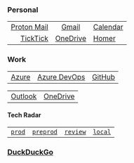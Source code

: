 ### Personal

|                                                                  |                                                                   |                                                                      |
| ---------------------------------------------------------------: | :---------------------------------------------------------------: | :------------------------------------------------------------------- |
| <a href="https://mail.proton.me" target="_blank">Proton Mail</a> |   <a href="https://mail.google.com" target="\_blank">Gmail</a>    | <a href="https://calendar.google.com" target="\_blank">Calendar</a>  |
|  <a href="https://www.ticktick.com" target="_blank">TickTick</a> | <a href="https://onedrive.live.com" target="\_blank">OneDrive</a> | <a href="https://start.wu-tang-lan.party" target="\_blank">Homer</a> |

### Work

|                                                                                     |                                                                             |                                                                           |
| ----------------------------------------------------------------------------------: | :-------------------------------------------------------------------------: | :------------------------------------------------------------------------ |
| <a href="https://portal.azure.com/#browse/resourcegroups" target="_blank">Azure</a> | <a href="https://dev.azure.com/AVEVA-VSTS" target="_blank">Azure DevOps</a> | <a href="https://github.com/enterprises/aveva" target="_blank">GitHub</a> |

|                                                                  |                                                                         |
| ---------------------------------------------------------------: | :---------------------------------------------------------------------- |
| <a href="https://outlook.office.com" target="_blank">Outlook</a> | <a href="https://aveva-my.sharepoint.com" target="\_blank">OneDrive</a> |

#### Tech Radar

|                                                                                         |                                                                                                               |                                                                                                             |                                                              |
| --------------------------------------------------------------------------------------: | :-----------------------------------------------------------------------------------------------------------: | :---------------------------------------------------------------------------------------------------------: | :----------------------------------------------------------- |
| <a href="https://ashy-water-00da7b803.5.azurestaticapps.net" target="_blank">`prod`</a> | <a href="https://ashy-water-00da7b803-preprod.westeurope.5.azurestaticapps.net" target="_blank">`preprod`</a> | <a href="https://ashy-water-00da7b803-review.westeurope.5.azurestaticapps.net" target="_blank">`review`</a> | <a href="http://localhost:3000/" target="_blank">`local`</a> |

### <a href="https://start.duckduckgo.com/?kn=1&kav=1&k5=2&kah=se-sv&kl=wt-wt&k9=eeeeee&kp=-2&k1=-1&km=m&kaj=m&kak=-1&kay=b&kg=p&kap=-1&kad=en_GB&kaq=-1&kx=eeeeee&kau=-1&k21=222222&k7=282828&kax=-1&kpsb=-1&kao=-1&kbc=1&kdcm=1&kaa=aaaaaa&kbf=1&kae=d&ku=-1&ks=n&k18=-1" target="_blank">DuckDuckGo</a>
